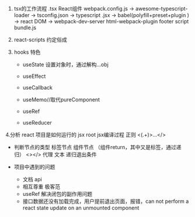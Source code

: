 1. tsx的工作流程
    .tsx React组件  webpack.config.js -> awesome-typescript-loader -> tsconfig.json -> typescript .jsx -> babel(polyfill+preset+plugin ) -> react DOM -> webpack-dev-server html-webpack-plugin footer script bundle.js

2. react-scripts 约定俗成

3. hooks 特色
    - useState
        设置对象时，通过解构...obj
    - useEffect
        
    - useCallback
    - useMemo//取代pureComponent
    - useRef
    - useReducer

4.分析 react 项目是如何运行的
 jsx
 root 
 jsx编译过程
 正则 <(.+)>...</>
  - 判断节点的类型 
    标签节点
    组件节点 （组件return，其中又是标签，通过递归）
    <></> 代理
    文本  递归退出条件

- 项目中遇到的问题
    - 文档 api 
    - 相互尊重 极客范
    - useRef 解决闭包的副作用问题
    - 接口数据还没有加载完成，用户提前退出页面，报错，can not perform a react state update on an unmounted component
    